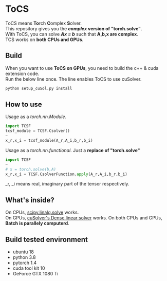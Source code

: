 # ToCS
ToCS means **To**rch **C**omplex **S**olver.  
This repository gives you the **_complex_ version of "torch.solve"**.  
With ToCS, you can solve **_Ax = b_** such that **A,b,x are complex**.  
TCS works on **both CPUs and GPUs**.

## Build
When you want to use **ToCS on GPUs**, you need to build the c++ & cuda extension code.  
Run the below line once. The line enables ToCS to use cuSolver.

```sh
python setup_cuSol.py install
```

## How to use
Usage as a _torch.nn.Module_. 

```python
import TCSF
tcsf_module = TCSF.Csolver()
~
x_r,x_i = tcsf_module(A_r,A_i,b_r,b_i)
```

Usage as a _torch.nn.functional_. Just a **replace of "torch.solve"**

```python
import TCSF
~
# x = torch.solve(b,A)
x_r,x_i = TCSF.CsolverFunction.apply(A_r,A_i,b_r,b_i)
```
\_r, \_i means real, imaginary part of the tensor respectively.
## What's inside?
On CPUs, [scipy.linalg.solve](https://docs.scipy.org/doc/scipy/reference/generated/scipy.linalg.solve.html#scipy.linalg.solve) works.  
On GPUs, [cuSolver's Dense linear solver](https://docs.nvidia.com/cuda/cusolver/index.html#cuSolverDN-linearsolver-reference) works. 
On both CPUs and GPUs, **Batch is parallely computerd**.

## Build tested environment
- ubuntu 18  
- python 3.8  
- pytorch 1.4  
- cuda tool kit 10  
- GeForce GTX 1080 Ti  
